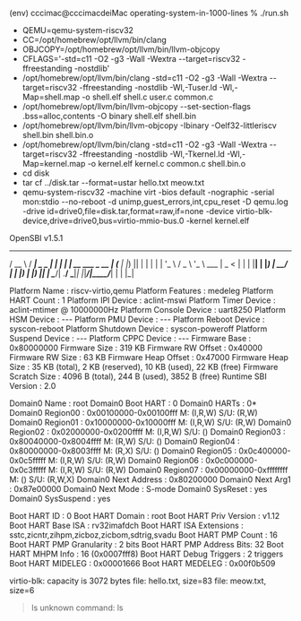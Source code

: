 (env) cccimac@cccimacdeiMac operating-system-in-1000-lines % ./run.sh
+ QEMU=qemu-system-riscv32
+ CC=/opt/homebrew/opt/llvm/bin/clang
+ OBJCOPY=/opt/homebrew/opt/llvm/bin/llvm-objcopy
+ CFLAGS='-std=c11 -O2 -g3 -Wall -Wextra --target=riscv32 -ffreestanding -nostdlib'
+ /opt/homebrew/opt/llvm/bin/clang -std=c11 -O2 -g3 -Wall -Wextra --target=riscv32 -ffreestanding -nostdlib -Wl,-Tuser.ld -Wl,-Map=shell.map -o shell.elf shell.c user.c common.c
+ /opt/homebrew/opt/llvm/bin/llvm-objcopy --set-section-flags .bss=alloc,contents -O binary shell.elf shell.bin
+ /opt/homebrew/opt/llvm/bin/llvm-objcopy -Ibinary -Oelf32-littleriscv shell.bin shell.bin.o
+ /opt/homebrew/opt/llvm/bin/clang -std=c11 -O2 -g3 -Wall -Wextra --target=riscv32 -ffreestanding -nostdlib -Wl,-Tkernel.ld -Wl,-Map=kernel.map -o kernel.elf kernel.c common.c shell.bin.o
+ cd disk
+ tar cf ../disk.tar --format=ustar hello.txt meow.txt
+ qemu-system-riscv32 -machine virt -bios default -nographic -serial mon:stdio --no-reboot -d unimp,guest_errors,int,cpu_reset -D qemu.log -drive id=drive0,file=disk.tar,format=raw,if=none -device virtio-blk-device,drive=drive0,bus=virtio-mmio-bus.0 -kernel kernel.elf

OpenSBI v1.5.1
   ____                    _____ ____ _____
  / __ \                  / ____|  _ \_   _|
 | |  | |_ __   ___ _ __ | (___ | |_) || |
 | |  | | '_ \ / _ \ '_ \ \___ \|  _ < | |
 | |__| | |_) |  __/ | | |____) | |_) || |_
  \____/| .__/ \___|_| |_|_____/|____/_____|
        | |
        |_|

Platform Name             : riscv-virtio,qemu
Platform Features         : medeleg
Platform HART Count       : 1
Platform IPI Device       : aclint-mswi
Platform Timer Device     : aclint-mtimer @ 10000000Hz
Platform Console Device   : uart8250
Platform HSM Device       : ---
Platform PMU Device       : ---
Platform Reboot Device    : syscon-reboot
Platform Shutdown Device  : syscon-poweroff
Platform Suspend Device   : ---
Platform CPPC Device      : ---
Firmware Base             : 0x80000000
Firmware Size             : 319 KB
Firmware RW Offset        : 0x40000
Firmware RW Size          : 63 KB
Firmware Heap Offset      : 0x47000
Firmware Heap Size        : 35 KB (total), 2 KB (reserved), 10 KB (used), 22 KB (free)
Firmware Scratch Size     : 4096 B (total), 244 B (used), 3852 B (free)
Runtime SBI Version       : 2.0

Domain0 Name              : root
Domain0 Boot HART         : 0
Domain0 HARTs             : 0*
Domain0 Region00          : 0x00100000-0x00100fff M: (I,R,W) S/U: (R,W)
Domain0 Region01          : 0x10000000-0x10000fff M: (I,R,W) S/U: (R,W)
Domain0 Region02          : 0x02000000-0x0200ffff M: (I,R,W) S/U: ()
Domain0 Region03          : 0x80040000-0x8004ffff M: (R,W) S/U: ()
Domain0 Region04          : 0x80000000-0x8003ffff M: (R,X) S/U: ()
Domain0 Region05          : 0x0c400000-0x0c5fffff M: (I,R,W) S/U: (R,W)
Domain0 Region06          : 0x0c000000-0x0c3fffff M: (I,R,W) S/U: (R,W)
Domain0 Region07          : 0x00000000-0xffffffff M: () S/U: (R,W,X)
Domain0 Next Address      : 0x80200000
Domain0 Next Arg1         : 0x87e00000
Domain0 Next Mode         : S-mode
Domain0 SysReset          : yes
Domain0 SysSuspend        : yes

Boot HART ID              : 0
Boot HART Domain          : root
Boot HART Priv Version    : v1.12
Boot HART Base ISA        : rv32imafdch
Boot HART ISA Extensions  : sstc,zicntr,zihpm,zicboz,zicbom,sdtrig,svadu
Boot HART PMP Count       : 16
Boot HART PMP Granularity : 2 bits
Boot HART PMP Address Bits: 32
Boot HART MHPM Info       : 16 (0x0007fff8)
Boot HART Debug Triggers  : 2 triggers
Boot HART MIDELEG         : 0x00001666
Boot HART MEDELEG         : 0x00f0b509


virtio-blk: capacity is 3072 bytes
file: hello.txt, size=83
file: meow.txt, size=6
> ls
unknown command: ls
> 